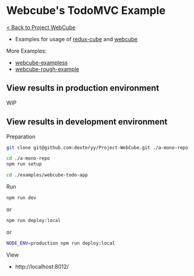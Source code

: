 # Webcube's TodoMVC Example

[< Back to Project WebCube](https://github.com/dexteryy/Project-WebCube/)

* Examples for usage of [redux-cube](https://github.com/dexteryy/Project-WebCube/tree/master/packages/redux-cube) and [webcube](https://github.com/dexteryy/Project-WebCube/tree/master/packages/webcube)

More Examples:

* [webcube-exampless](../webcube-examples)
* [webcube-rough-example](../webcube-rough-example)

## View results in production environment

WIP

## View results in development environment

Preparation

```bash
git clone git@github.com:dexteryy/Project-WebCube.git ./a-mono-repo
```

```bash
cd ./a-mono-repo
npm run setup
```

```bash
cd ./examples/webcube-todo-app
```

Run

```bash
npm run dev
```

or

```bash
npm run deploy:local
```

or

```bash
NODE_ENV=production npm run deploy:local
```

View

* http://localhost:8012/
